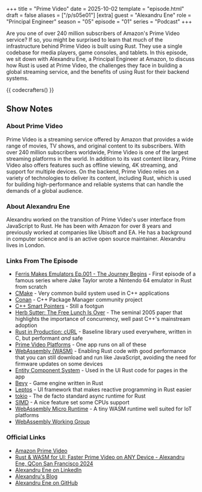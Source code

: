 +++
title = "Prime Video"
date = 2025-10-02
template = "episode.html"
draft = false
aliases = ["/p/s05e01"]
[extra]
guest = "Alexandru Ene"
role = "Principal Engineer"
season = "05"
episode = "01"
series = "Podcast"
+++

<div><script id="letscast-player-111a5334" src="https://letscast.fm/podcasts/rust-in-production-82281512/episodes/prime-video-with-alexandru-ene/player.js?size=s"></script></div>
Are you one of over 240 million subscribers of Amazon's Prime Video service? If so, you might be surprised to learn that much of the infrastructure behind Prime Video is built using Rust. They use a single codebase for media players, game consoles, and tablets. In this episode, we sit down with Alexandru Ene, a Principal Engineer at Amazon, to discuss how Rust is used at Prime Video, the challenges they face in building a global streaming service, and the benefits of using Rust for their backend systems. 

{{ codecrafters() }}

## Show Notes

### About Prime Video 

Prime Video is a streaming service offered by Amazon that provides a wide range of movies, TV shows, and original content to its subscribers. With over 240 million subscribers worldwide, Prime Video is one of the largest streaming platforms in the world. In addition to its vast content library, Prime Video also offers features such as offline viewing, 4K streaming, and support for multiple devices. On the backend, Prime Video relies on a variety of technologies to deliver its content, including Rust, which is used for building high-performance and reliable systems that can handle the demands of a global audience.

### About Alexandru Ene 

Alexandru worked on the transition of Prime Video's user interface from JavaScript to Rust. He has been with Amazon for over 8 years and previously worked at companies like Ubisoft and EA. He has a background in computer science and is an active open source maintainer. Alexandru lives in London.

### Links From The Episode

- [Ferris Makes Emulators Ep.001 - The Journey Begins](https://www.youtube.com/watch?v=Fsi9HPcyrU8) - First episode of a famous series where Jake Taylor wrote a Nintendo 64 emulator in Rust from scratch
- [CMake](https://en.wikipedia.org/wiki/CMake) - Very common build system used in C++ applications
- [Conan](https://conan.io/) - C++ Package Manager community project  
- [C++ Smart Pointers](https://ericlippert.com/2003/09/16/smart-pointers-are-too-smart/) - Still a footgun
- [Herb Sutter: The Free Lunch Is Over](http://gotw.ca/publications/concurrency-ddj.htm) - The seminal 2005 paper that highlights the importance of concurrency, well past C++'s mainstream adoption  
- [Rust in Production: cURL](https://corrode.dev/podcast/s02e01-curl/) - Baseline library used everywhere, written in C, but performant *and* safe  
- [Prime Video Platforms](https://www.amazon.com/b?node=16775794011) - One app runs on all of these
- [WebAssembly (WASM)](https://webassembly.org/) - Enabling Rust code with good performance that you can still download and run like JavaScript, avoiding the need for firmware updates on some devices  
- [Entity Component System](https://en.wikipedia.org/wiki/Entity_component_system) - Used in the UI Rust code for pages in the app  
- [Bevy](https://bevy.org/) - Game engine written in Rust  
- [Leptos](https://www.leptos.dev/) - UI framework that makes reactive programming in Rust easier  
- [tokio](https://tokio.rs/) - The de facto standard async runtime for Rust  
- [SIMD](https://en.wikipedia.org/wiki/Single_instruction,_multiple_data) - A nice feature set some CPUs support  
- [WebAssembly Micro Runtime](https://github.com/bytecodealliance/wasm-micro-runtime) - A tiny WASM runtime well suited for IoT platforms  
- [WebAssembly Working Group](https://www.w3.org/groups/wg/wasm/)

### Official Links

- [Amazon Prime Video](https://www.primevideo.com)
- [Rust & WASM for UI: Faster Prime Video on ANY Device - Alexandru Ene, QCon San Francisco 2024](https://www.youtube.com/watch?v=_wcOovoDFMI)
- [Alexandru Ene on LinkedIn](https://www.linkedin.com/in/alexene0x0a/)
- [Alexandru's Blog](https://alexene.dev)
- [Alexandru Ene on GitHub](https://github.com/AlexEne)